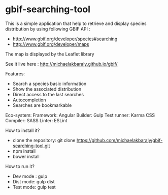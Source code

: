 # gbif-searching-tool

This is a simple application that help to retrieve and display species distribution by using following GBIF API : 
 - http://www.gbif.org/developer/species#searching 
 - http://www.gbif.org/developer/maps
 
The map is displayed by the Leaflet library
 
 See it live here : http://michaelakbaraly.github.io/gbif/
 
 Features: 
 - Search a species basic information
 - Show the associated distribution 
 - Direct access to the last searches
 - Autocompletion
 - Searches are bookmarkable
 
 Eco-system: 
 Framework: Angular 
 Builder: Gulp
 Test runner: Karma
 CSS Compiler: SASS
 Linter: ESLint
 
 How to install it?
 
 - clone the repository: git clone https://github.com/michaelakbaraly/gbif-searching-tool.git
 - npm install
 - bower install
 
 How to run it?
 - Dev mode : gulp
 - Dist mode: gulp dist
 - Test mode: gulp test
 
 
 
 
